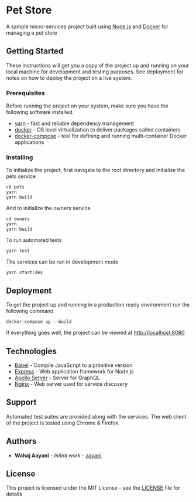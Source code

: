 # Pet Store

A sample micro-services project built using [Node.js](https://nodejs.org) and [Docker](https://docker.com) for managing a pet store

## Getting Started

These instructions will get you a copy of the project up and running on your local machine for development and testing purposes. See deployment for notes on how to deploy the project on a live system.

### Prerequisites

Before running the project on your system, make sure you have the following software installed.

- [yarn](https://yarnpkg.com) - fast and reliable dependency management
- [docker](https://docker.com) - OS level virtualization to deliver packages called containers
- [docker-compose](https://docs.docker.com/compose) - tool for defining and running multi-container Docker applications

### Installing

To initialize the project, first navigate to the root directory and initialize the pets service

```
cd pets
yarn
yarn build
```

And to initialize the owners service

```
cd owners
yarn
yarn build
```

To run automated tests

```
yarn test
```

The services can be run in development mode

```
yarn start:dev
```

## Deployment

To get the project up and running in a production ready environment run the following command

```
docker-compose up --build
```

If everything goes well, the project can be viewed at [http://localhost:8080](http://localhost:8080)

## Technologies

- [Babel](https://babeljs.io) - Compile JavaScript to a primitive version
- [Express](https://expressjs.com) - Web application framework for Node.js
- [Apollo Server](https://www.apollographql.com/docs/apollo-server) - Server for GraphQL
- [Nginx](https://nginx.com) - Web server used for service discovery

## Support

Automated test suites are provided along with the services. The web client of the project is tested using Chrome & Firefox.

## Authors

- **Wahaj Aayani** - _Initial work_ - [aayani](https://github.com/aayani)

## License

This project is licensed under the MIT License - see the [LICENSE](LICENSE) file for details
